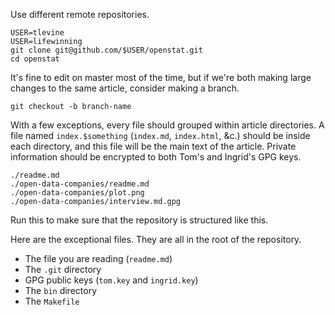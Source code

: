 Use different remote repositories.

    USER=tlevine
    USER=lifewinning
    git clone git@github.com/$USER/openstat.git
    cd openstat

It's fine to edit on master most of the time, but if we're both making
large changes to the same article, consider making a branch.

    git checkout -b branch-name

With a few exceptions, every file should grouped within article directories.
A file named `index.$something` (`index.md`, `index.html`, &c.) should be
inside each directory, and this file will be the main text of the article.
Private information should be encrypted to both Tom's and Ingrid's GPG keys.

    ./readme.md
    ./open-data-companies/readme.md
    ./open-data-companies/plot.png
    ./open-data-companies/interview.md.gpg

Run this to make sure that the repository is structured like this.

    

Here are the exceptional files. They are all in the root of the repository.

* The file you are reading (`readme.md`)
* The `.git` directory
* GPG public keys (`tom.key` and `ingrid.key`)
* The `bin` directory
* The `Makefile`
